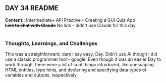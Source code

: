 ## DAY 34 README

**Content:**: Intermediate+ API Practive - Creating a GUI Quiz App\
**~~Link to chat with Claude~~** No link - didn't use Claude for this day\
<br>

### **Thoughts, Learnings, and Challenges**
This was a straightforward, dare I say easy, Day. Didn't use AI though I did use a classic programmer tool - google. Even though it was an easier Day to work through, there were a lot of cool things introduced, like unescaping HTML entities, type hints, and declaring and specifying data types of variables and outputs, respectively.